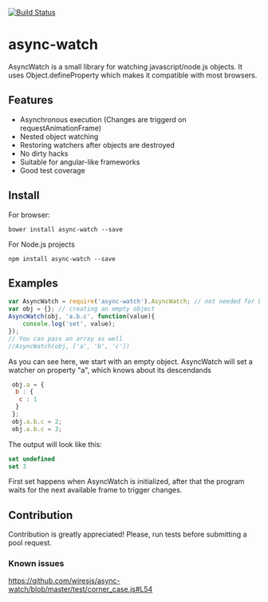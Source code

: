 [![Build Status](https://travis-ci.org/wiresjs/async-watch.svg?branch=master)](https://travis-ci.org/wiresjs/async-watch)
  
# async-watch

AsyncWatch is a small library for watching javascript/node.js objects. It uses Object.defineProperty which makes it compatible with most browsers. 

## Features

 * Asynchronous execution (Changes are triggerd on requestAnimationFrame)
 * Nested object watching
 * Restoring watchers after objects are destroyed
 * No dirty hacks
 * Suitable for angular-like frameworks
 * Good test coverage
 
## Install

For browser:

    bower install async-watch --save
    
For Node.js projects
  
    npm install async-watch --save

## Examples

```js
var AsyncWatch = require('async-watch').AsyncWatch; // not needed for browsers
var obj = {}; // creating an empty object
AsyncWatch(obj, 'a.b.c', function(value){
    console.log('set', value);
});
// You can pass an array as well
//AsyncWatch(obj, ['a', 'b', 'c'])
```
 
 As you can see here, we start with an empty object. AsyncWatch will set a watcher on property "a", which knows about its descendands
 
 ```js
  obj.a = {
   b : {
    c : 1
   }
  };
  obj.a.b.c = 2;
  obj.a.b.c = 3;
 ```
 
 The output will look like this:
 
 ```js 
 set undefined
 set 3
 ```
 
First set happens when AsyncWatch is initialized, after that the program waits for the next available frame to trigger changes.
 
 
## Contribution
 Contribution is greatly appreciated! Please, run tests before submitting a pool request.  
 
### Known issues
 https://github.com/wiresjs/async-watch/blob/master/test/corner_case.js#L54
 
 
 
